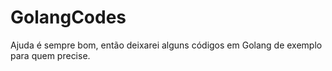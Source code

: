 # GolangCodes
Ajuda é sempre bom, então deixarei alguns códigos em Golang de exemplo para quem precise.
